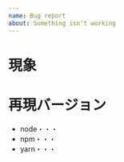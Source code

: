 ```yaml
---
name: Bug report
about: Something isn't working
---
```


# 現象

# 再現バージョン
- node・・・
- npm・・・
- yarn・・・